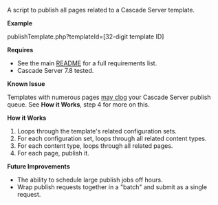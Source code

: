 A script to publish all pages related to a Cascade Server template.

**Example**

publishTemplate.php?templateId=[32-digit template ID]

**Requires**

- See the main [README](../) for a full requirements list.
- Cascade Server 7.8 tested.

**Known Issue**

Templates with numerous pages [may clog](http://help.hannonhill.com/discussions/how-do-i/14581-how-to-clear-all-active-publish-jobs) your Cascade Server publish queue.
See **How it Works**, step 4 for more on this.

**How it Works**

1. Loops through the template's related configuration sets.
2. For each configuration set, loops through all related content types.
3. For each content type, loops through all related pages.
4. For each page, publish it.

**Future Improvements**

- The ability to schedule large publish jobs off hours.
- Wrap publish requests together in a "batch" and submit as a single request.